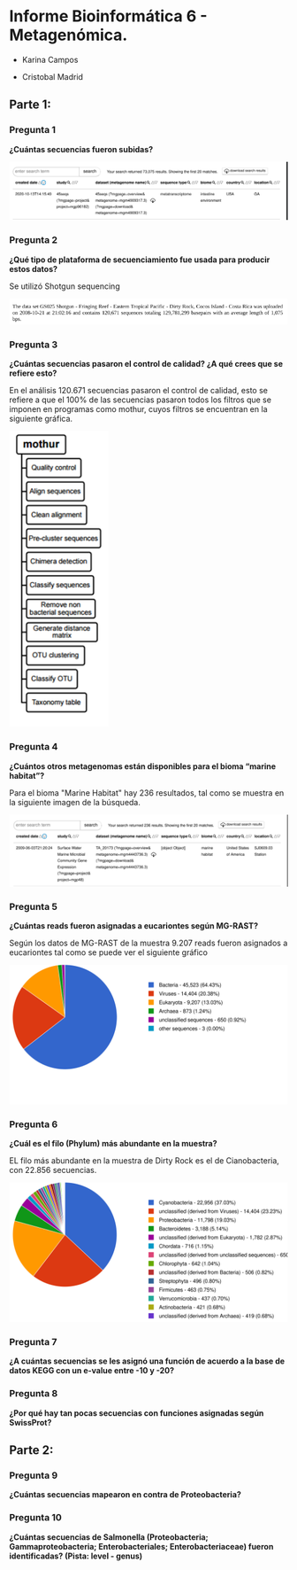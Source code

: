  Informe Bioinformática 6 - Metagenómica.
====

* Karina Campos

* Cristobal Madrid

Parte 1: 
----

### Pregunta 1

**¿Cuántas secuencias fueron subidas?**

![SearchResults](https://raw.githubusercontent.com/CoderProgramerPro/bioinformatica/master/Informe%207/searchresults.png)

### Pregunta 2

**¿Qué tipo de plataforma de secuenciamiento fue usada para producir estos datos?**

Se utilizó Shotgun sequencing 

![Shotgun](https://raw.githubusercontent.com/CoderProgramerPro/bioinformatica/master/Informe%207/Shotgun.png)


### Pregunta 3

**¿Cuántas secuencias pasaron el control de calidad? ¿A qué crees que se refiere esto?**

En el análisis 120.671 secuencias pasaron el control de calidad, esto se refiere a que el 100% de las secuencias pasaron todos los filtros que se imponen en programas como mothur, cuyos filtros se encuentran en la siguiente gráfica.

![mothur](https://raw.githubusercontent.com/CoderProgramerPro/bioinformatica/master/Informe%207/mothur.png)

### Pregunta 4

**¿Cuántos otros metagenomas están disponibles para el bioma “marine habitat”?**

Para el bioma "Marine Habitat" hay 236 resultados, tal como se muestra en la siguiente imagen de la búsqueda.

![marinehabitat](https://raw.githubusercontent.com/CoderProgramerPro/bioinformatica/master/Informe%207/marinehabitat.png)


### Pregunta 5

**¿Cuántas reads fueron asignadas a eucariontes según MG-RAST?**

Según los datos de MG-RAST de la muestra 9.207 reads fueron asignados a eucariontes tal como se puede ver el siguiente gráfico

![Eucariontes](https://raw.githubusercontent.com/CoderProgramerPro/bioinformatica/master/Informe%207/mgm4441593.3_domain.svg)

### Pregunta 6

**¿Cuál es el filo (Phylum) más abundante en la muestra?**

EL filo más abundante en la muestra de Dirty Rock es el de Cianobacteria, con 22.856 secuencias.

![Filos](https://raw.githubusercontent.com/CoderProgramerPro/bioinformatica/master/Informe%207/mgm4441593.3_phylum.svg)

### Pregunta 7

**¿A cuántas secuencias se les asignó una función de acuerdo a la base de datos KEGG con un e-value entre -10 y -20?**



### Pregunta 8

**¿Por qué hay tan pocas secuencias con funciones asignadas según SwissProt?**


Parte 2:
----

### Pregunta 9

**¿Cuántas secuencias mapearon en contra de Proteobacteria?**


### Pregunta 10

**¿Cuántas secuencias de Salmonella (Proteobacteria; Gammaproteobacteria; Enterobacteriales; Enterobacteriaceae) fueron identificadas? (Pista: level - genus)**
